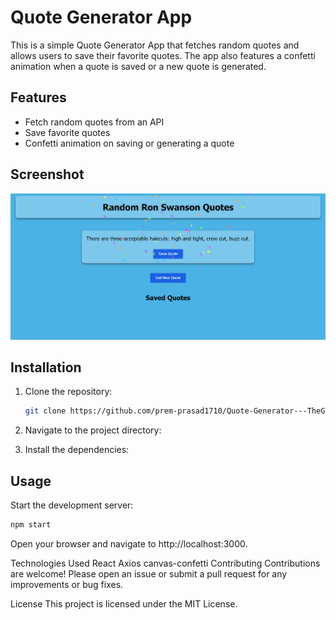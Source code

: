 # Quote Generator App

This is a simple Quote Generator App that fetches random quotes and allows users to save their favorite quotes. The app also features a confetti animation when a quote is saved or a new quote is generated.

## Features

- Fetch random quotes from an API
- Save favorite quotes
- Confetti animation on saving or generating a quote

## Screenshot

![Quote Generator App Screenshot](./public/Project_Screenshot.png)

## Installation

1. Clone the repository:

   ```sh
   git clone https://github.com/prem-prasad1710/Quote-Generator---TheGoodGame-Theory.git
   ```
   
2. Navigate to the project directory:

3. Install the dependencies:

## Usage
Start the development server:
 ```sh
npm start
```

Open your browser and navigate to http://localhost:3000.

Technologies Used
React
Axios
canvas-confetti
Contributing
Contributions are welcome! Please open an issue or submit a pull request for any improvements or bug fixes.

License
This project is licensed under the MIT License.
